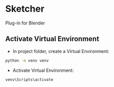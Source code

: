 # Sketcher
Plug-in for Blender

## Activate Virtual Environment
- In project folder, create a Virtual Environment:
```bash
python -m venv venv
```
- Activate Virtual Environment:
```bash
venv\Scripts\activate
```